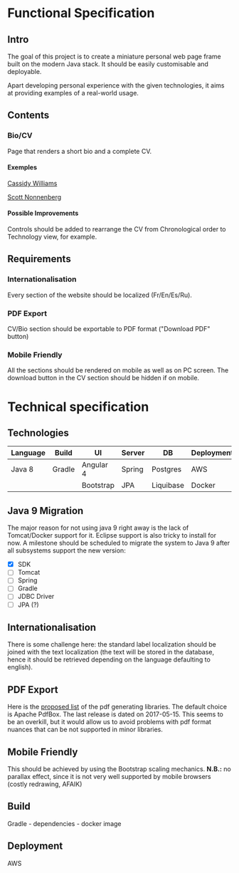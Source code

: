 # Functional Specification
## Intro
The goal of this project is to create a miniature personal web page frame built on the modern Java stack. It should be easily customisable and deployable. 

Apart developing personal experience with the given technologies, it aims at providing examples of a real-world usage.

## Contents

### Bio/CV
Page that renders a short bio and a complete CV.

#### Exemples
[Cassidy Williams](http://cassidoo.co/)

[Scott Nonnenberg](https://scottnonnenberg.com/)

#### Possible Improvements
Controls should be added to rearrange the CV from Chronological order to Technology view, for example.


## Requirements
### Internationalisation
Every section of the website should be localized (Fr/En/Es/Ru).

### PDF Export
CV/Bio section should be exportable to PDF format ("Download PDF" button)

### Mobile Friendly
All the sections should be rendered on mobile as well as on PC screen. The download button in the CV section should be hidden if on mobile.



# Technical specification
## Technologies


| Language | Build | UI |  Server | DB | Deployment
|---|---|---|---|---|---
|Java 8| Gradle | Angular 4 | Spring | Postgres | AWS
||| Bootstrap | JPA | Liquibase | Docker

## Java 9 Migration
The major reason for not using java 9 right away is the lack of Tomcat/Docker support for it. Eclipse support is also tricky to install for now. A milestone should be scheduled to migrate the system to Java 9 after all subsystems support the new version:

- [x] SDK 
- [ ] Tomcat
- [ ] Spring
- [ ] Gradle
- [ ] JDBC Driver
- [ ] JPA (?)

## Internationalisation
There is some challenge here: the standard label localization should be joined with the text localization (the text will be stored in the database, hence it should be retrieved depending on the language defaulting to english).

## PDF Export
Here is the [proposed list](https://stackoverflow.com/questions/2510560/pdf-library-for-java) of the pdf generating libraries. The default choice is Apache PdfBox. The last release is dated on 2017-05-15. This seems to be an overkill, but it would allow us to avoid problems with pdf format nuances that can be not supported in minor libraries.

## Mobile Friendly
This should be achieved by using the Bootstrap scaling mechanics.
**N.B.:** no parallax effect, since it is not very well supported by mobile browsers (costly redrawing, AFAIK)

## Build
Gradle - dependencies - docker image
## Deployment
AWS
